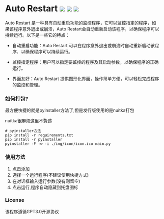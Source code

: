 # Auto Restart ![](https://img.shields.io/badge/Python-3.10-blue) ![](https://img.shields.io/badge/PyQt-5.15-green) ![](https://img.shields.io/badge/license-GPL3.0-orange)


Auto Restart 是一种具有自动重启功能的监控程序，它可以监控指定的程序，如果该程序意外退出或崩溃，Auto Restart会自动重新启动该程序，以确保程序可以持续运行。以下是一些它的特点：

+ 自动重启功能：Auto Restart 可以在程序意外退出或崩溃时自动重新启动该程序，以确保程序可以持续运行。

+ 监控指定程序：用户可以指定要监控的程序及其启动参数，以确保程序的正确运行。

+ 界面友好：Auto Restart 提供图形化界面，操作简单方便，可以轻松完成程序的监控和管理。


### 如何打包?
最方便快捷的就是pyinstaller方法了,但是发行版使用的是nuitka打包

nuitka很麻烦这里不赘述
```
# pyinstaller方法
pip install -r requirements.txt
pip install -r pyinstaller
pyinstaller -F -w -i ./img/icon/icon.ico main.py
```

### 使用方法
1. 点击添加
2. 选择一个运行程序(不建议使用快捷方式)
3. 在对话框输入运行参数(没有则留空)
4. 点击运行,程序自动隐藏到托盘图标

### License
该程序遵循GPT3.0开源协议
